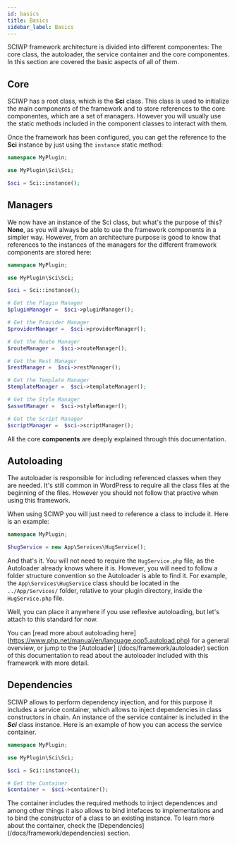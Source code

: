 ```yaml
---
id: basics
title: Basics
sidebar_label: Basics
---
```


SCIWP framework architecture is divided into different componentes: The core class, the autoloader, the service container and the core componentes. In this section are covered the basic aspects of all of them.


## Core

SCIWP has a root class, which is the **Sci** class. This class is used to initialize the main components of the framework and to store references to the core componentes, which are a set of managers. However you will usually use the static methods included in the component classes to interact with them.

Once the framework has been configured, you can get the reference to the **Sci** instance by just using the ```instance``` static method:

```php
namespace MyPlugin;

use MyPlugin\Sci\Sci;

$sci = Sci::instance();
```

## Managers

We now have an instance of the Sci class, but what's the purpose of this? **None**, as you will always be able to use the framework components in a simpler way. However, from an architecture purpose is good to know that references to the instances of the managers for the different framework components are stored here:

```php
namespace MyPlugin;

use MyPlugin\Sci\Sci;

$sci = Sci::instance();

# Get the Plugin Manager
$pluginManager =  $sci->pluginManager();

# Get the Provider Manager
$providerManager =  $sci->providerManager();

# Get the Route Manager
$routeManager =  $sci->routeManager();

# Get the Rest Manager
$restManager =  $sci->restManager();

# Get the Template Manager
$templateManager =  $sci->templateManager();

# Get the Style Manager
$assetManager =  $sci->styleManager();

# Get the Script Manager
$scriptManager =  $sci->scriptManager();

```

All the core **components** are deeply explained through this documentation.

## Autoloading

The autoloader is responsible for including referenced classes when they are needed. It's still common in WordPress to require all the class files at the beginning of the files. However you should not follow that practive when using this framework.

When using SCIWP you will just need to reference a class to include it. Here is an example:

```php
namespace MyPlugin;

$hugService = new App\Services\HugService();

```

And that's it. You will not need to require the ```HugService.php``` file, as the Autoloader already knows where it is. However, you will need to follow a folder structure convention so the Autoloader is able to find it. For example, the ```App\Services\HugService``` class should be located in the ```../App/Services/``` folder, relative to your plugin directory, inside the ```HugService.php``` file.

Well, you can place it anywhere if you use reflexive autoloading, but let's attach to this standard for now.

You can [read more about autoloading here] (https://www.php.net/manual/en/language.oop5.autoload.php) for a general overview, or jump to the [Autoloader] (/docs/framework/autoloader) section of this documentation to read about the autoloader included with this framework with more detail.

## Dependencies

SCIWP allows to perform dependency injection, and for this purpose it includes a service container, which allows to inject dependencies in class constructors in chain. An instance of the service container is included in the **_Sci_** class instance. Here is an example of how you can access the service container.

```php
namespace MyPlugin;

use MyPlugin\Sci\Sci;

$sci = Sci::instance();

# Get the Container
$container =  $sci->container();

```

The container includes the required methods to inject dependences and among other things it also allows to bind intefaces to implementations and to bind the constructor of a class to an existing instance. To learn more about the container, check the [Dependencies] (/docs/framework/dependencies) section.